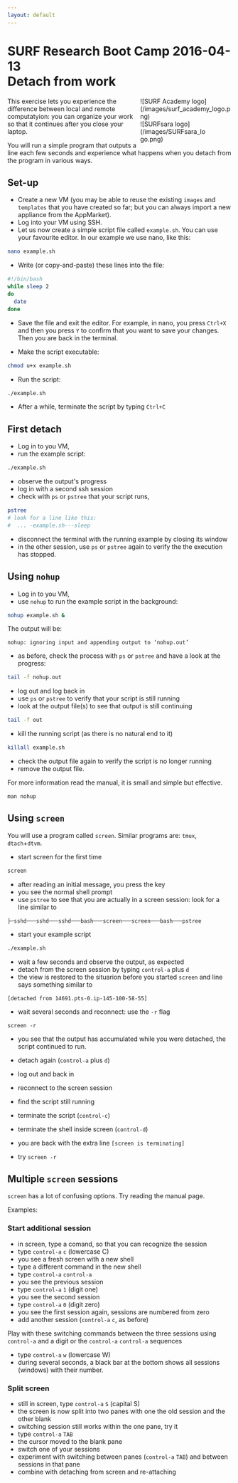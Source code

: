 ```yaml
---
layout: default
---
```


# SURF Research Boot Camp 2016-04-13  <br/> Detach from work 

<div style="float:right;max-width:205px;" markdown="1">
![SURF Academy logo](/images/surf_academy_logo.png)

<div style="max-width:150px;" markdown="1">
![SURFsara logo](/images/SURFsara_logo.png)
</div>
</div>

This exercise lets you experience the difference between local and remote computatyion: you can organize your work so that it continues after you close your laptop.

You will run a simple program that outputs a line each few seconds and experience what happens when you detach from the program in various ways.

## Set-up

- Create a new VM (you may be able to reuse the existing `images` and `templates` that you have created so far; but you can always import a new appliance from the AppMarket).
- Log into your VM using SSH.
- Let us now create a simple script file called `example.sh`. You can use your favourite editor. In our example we use nano, like this: 

```bash
nano example.sh
```

- Write (or copy-and-paste) these lines into the file:

```bash
#!/bin/bash
while sleep 2
do
  date
done
```

- Save the file and exit the editor. For example, in nano, you press `Ctrl+X` and then you press `Y` to confirm that you want to save your changes. Then you are back in the terminal.

- Make the script executable:

```bash
chmod u+x example.sh
```

- Run the script:

```bash
./example.sh
```

- After a while, terminate the script by typing `Ctrl+C`

## First detach

- Log in to you VM,
- run the example script:

```bash
./example.sh
```

- observe the output's progress
- log in with a second ssh session
- check with `ps` or `pstree` that your script runs,

```bash
pstree
# look for a line like this:
#  ... -example.sh---sleep
```

- disconnect the terminal with the running example by closing its window
- in the other session, use `ps` or `pstree` again to verify the the execution has stopped.

## Using `nohup`

- Log in to you VM,
- use `nohup` to run the example script in the background:

```bash
nohup example.sh &
```

The output will be:

```
nohup: ignoring input and appending output to ‘nohup.out’
```

- as before, check the process with `ps` or `pstree` and have a look at the progress:

```bash
tail -f nohup.out
```

- log out and log back in
- use `ps` or `pstree` to verify that your script is still running
- look at the output file(s) to see that output is still continuing

```bash
tail -f out
```

- kill the running script (as there is no natural end to it)

```bash
killall example.sh
```

- check the output file again to verify the script is no longer running
- remove the output file.

For more information read the manual, it is small and simple but effective. 

```
man nohup
```

## Using `screen`

You will use a program called `screen`. Similar programs are:  `tmux`, `dtach`+`dtvm`.

- start screen for the first time

```bash
screen
```

- after reading an initial message, you press the key
- you see the normal shell prompt
- use `pstree` to see that you are actually in a screen session: look for a line similar to

```
├─sshd───sshd───sshd───bash───screen───screen───bash───pstree

```

- start your example script

```bash
./example.sh
```

- wait a few seconds and observe the output, as expected
- detach from the screen session by typing `control-a` plus `d`
- the view is restored to the situarion before you started `screen` and line says something similar to
 
``` 
[detached from 14691.pts-0.ip-145-100-58-55]
```

- wait several seconds and reconnect: use the `-r` flag

```
screen -r
```

- you see that the output has accumulated while you were detached, the script continued to run. 
- detach again (`control-a` plus `d`)
- log out and back in
- reconnect to the screen session
- find the script still running

- terminate the script (`control-c`)
- terminate the shell inside screen (`control-d`)
- you are back with the extra line `[screen is terminating]`
- try `screen -r`

## Multiple `screen` sessions

`screen` has a lot of confusing options. Try reading the manual page.

Examples:

### Start additional session

- in screen, type a comand, so that you can recognize the session 
- type `control-a` `c` (lowercase C)
- you see a fresh screen with a new shell
- type a different command in the new shell
- type `control-a` `control-a` 
- you see the previous session
- type `control-a` `1` (digit one)
- you see the second session 
- type `control-a` `0` (digit zero)
- you see the first session again, sessions are numbered from zero
- add another session (`control-a` `c`, as before)

Play with these switching commands between the three sessions using `control-a` and a digit or the `control-a` `control-a` sequences

- type `control-a` `w` (lowercase W)
- during several seconds, a black bar at the bottom shows all sessions (windows) with their number.

### Split screen

- still in screen, type `control-a` `S` (capital S)
- the screen is now split into two panes with one the old session and the other blank
- switching session still works within the one pane, try it
- type `control-a` `TAB`
- the cursor moved to the blank pane
- switch one of your sessions
- experiment with switching between panes (`control-a` `TAB`) and between sessions in that pane
- combine with detaching from screen and re-attaching